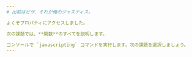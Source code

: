 ```yaml
---
# 出前はピザ、それが俺のジャスティス。

よくぞプロパティにアクセスしました。

次の課題では、**関数**のすべてを説明します。

コンソールで `javascripting` コマンドを実行します。次の課題を選択しましょう。
---
```

